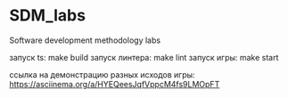 # SDM_labs
Software development methodology labs

запуск ts: make build
запуск линтера: make lint
запуск игры: make start

ссылка на демонстрацию разных исходов игры: https://asciinema.org/a/HYEQeesJqfVppcM4fs9LMOpFT